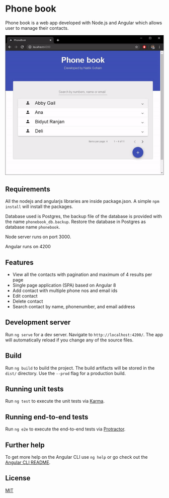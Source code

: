 # Phone book

Phone book is a web app developed with Node.js and Angular which allows user to manage their contacts.

![](demo.gif)

## Requirements
All the nodejs and angularjs libraries are inside package.json. A simple ```npm install``` will install the packages.

Database used is Postgres, the backup file of the database is provided with the name ```phonebook_db.backup```. Restore the database in Postgres as database name ```phonebook```.

Node server runs on port 3000.

Angular runs on 4200


## Features

* View all the contacts with pagination and maximum of 4 results per page
* Single page application (SPA) based on Angular 8
* Add contact with multiple phone nos and email ids
* Edit contact
* Delete contact
* Search contact by name, phonenumber, and email address


## Development server

Run `ng serve` for a dev server. Navigate to `http://localhost:4200/`. The app will automatically reload if you change any of the source files.

## Build

Run `ng build` to build the project. The build artifacts will be stored in the `dist/` directory. Use the `--prod` flag for a production build.

## Running unit tests

Run `ng test` to execute the unit tests via [Karma](https://karma-runner.github.io).

## Running end-to-end tests

Run `ng e2e` to execute the end-to-end tests via [Protractor](http://www.protractortest.org/).

## Further help

To get more help on the Angular CLI use `ng help` or go check out the [Angular CLI README](https://github.com/angular/angular-cli/blob/master/README.md).


## License
[MIT](https://choosealicense.com/licenses/mit/)
